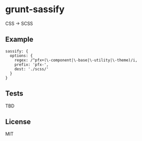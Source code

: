 # grunt-sassify

CSS -> SCSS

## Example

```
sassify: {
  options: {
    regex: /^pfx+(\-component|\-base|\-utility|\-theme)/i,
    prefix: 'pfx-',
    dest: './scss/'
  }
}
```

## Tests

TBD

## License

MIT
